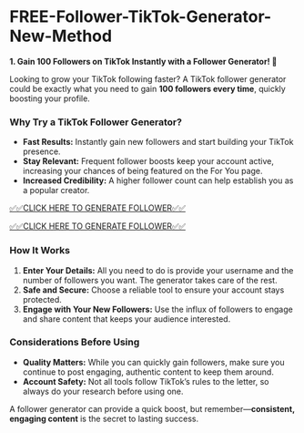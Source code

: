 # FREE-Follower-TikTok-Generator-New-Method

**1. Gain 100 Followers on TikTok Instantly with a Follower Generator! 🚀**

Looking to grow your TikTok following faster? A TikTok follower generator could be exactly what you need to gain **100 followers every time**, quickly boosting your profile.

### Why Try a TikTok Follower Generator?

- **Fast Results:** Instantly gain new followers and start building your TikTok presence.
- **Stay Relevant:** Frequent follower boosts keep your account active, increasing your chances of being featured on the For You page.
- **Increased Credibility:** A higher follower count can help establish you as a popular creator.

[✅✅CLICK HERE TO GENERATE FOLLOWER✅✅](https://shorturl.at/F4Fgq)

[✅✅CLICK HERE TO GENERATE FOLLOWER✅✅](https://shorturl.at/F4Fgq)


### How It Works

1. **Enter Your Details:** All you need to do is provide your username and the number of followers you want. The generator takes care of the rest.
2. **Safe and Secure:** Choose a reliable tool to ensure your account stays protected.
3. **Engage with Your New Followers:** Use the influx of followers to engage and share content that keeps your audience interested.

### Considerations Before Using

- **Quality Matters:** While you can quickly gain followers, make sure you continue to post engaging, authentic content to keep them around.
- **Account Safety:** Not all tools follow TikTok’s rules to the letter, so always do your research before using one.

A follower generator can provide a quick boost, but remember—**consistent, engaging content** is the secret to lasting success.
